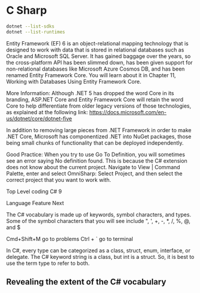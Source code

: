 # C Sharp

```bash
dotnet --list-sdks
dotnet --list-runtimes
```

Entity Framework (EF) 6 is an object-relational mapping technology that is designed to work with data that is stored in relational databases such as Oracle and Microsoft SQL Server. It has gained baggage over the years, so the cross-platform API has been slimmed down, has been given support for non-relational databases like Microsoft Azure Cosmos DB, and has been renamed Entity Framework Core. You will learn about it in Chapter 11, Working with Databases Using Entity Framework Core.

More Information: Although .NET 5 has dropped the word Core in its branding, ASP.NET Core and Entity Framework Core will retain the word Core to help differentiate from older legacy versions of those technologies, as explained at the following link:
<https://docs.microsoft.com/en-us/dotnet/core/dotnet-five>

In addition to removing large pieces from .NET Framework in order to make .NET Core, Microsoft has componentized .NET into NuGet packages, those being small chunks of functionality that can be deployed independently.

Good Practice: When you try to use Go To Definition, you will sometimes see an error saying No definition found. This is because the C# extension does not know about the current project. Navigate to View | Command Palette, enter and select OmniSharp: Select Project, and then select the correct project that you want to work with.

Top Level coding C# 9

Language Feature Next

The C# vocabulary is made up of keywords, symbol characters, and types.
Some of the symbol characters that you will see include ", ', +, -, *, /, %, @, and $

Cmd+Shift+M go to problems
Ctrl + `  go to terminal

In C#, every type can be categorized as a class, struct, enum, interface, or delegate. The C# keyword string is a class, but int is a struct. So, it is best to use the term type to refer to both.

## Revealing the extent of the C# vocabulary
